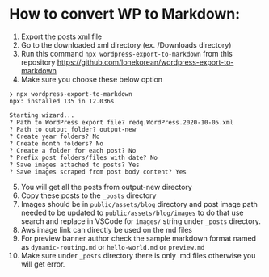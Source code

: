 # How to convert WP to Markdown:

1. Export the posts xml file
2. Go to the downloaded xml directory (ex. /Downloads directory)
3. Run this command `npx wordpress-export-to-markdown` from this repository https://github.com/lonekorean/wordpress-export-to-markdown
4. Make sure you choose these below option

```
❯ npx wordpress-export-to-markdown
npx: installed 135 in 12.036s

Starting wizard...
? Path to WordPress export file? redq.WordPress.2020-10-05.xml
? Path to output folder? output-new
? Create year folders? No
? Create month folders? No
? Create a folder for each post? No
? Prefix post folders/files with date? No
? Save images attached to posts? Yes
? Save images scraped from post body content? Yes
```

5. You will get all the posts from output-new directory
6. Copy these posts to the `_posts` directory
7. Images should be in `public/assets/blog` directory and post image path needed to be updated to `public/assets/blog/images` to do that use search and replace in VSCode for `images/` string under `_posts` directory.
8. Aws image link can directly be used on the md files
9. For preview banner author check the sample markdown format named as `dynamic-routing.md` or `hello-world.md` or `preview.md`
10. Make sure under `_posts` directory there is only .md files otherwise you will get error.
